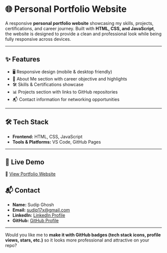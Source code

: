 # 🌐 Personal Portfolio Website

A responsive **personal portfolio website** showcasing my skills, projects, certifications, and career journey. Built with **HTML, CSS, and JavaScript**, the website is designed to provide a clean and professional look while being fully responsive across devices.

---

## ✨ Features

* 🖥️ Responsive design (mobile & desktop friendly)
* 📌 About Me section with career objective and highlights
* 🛠️ Skills & Certifications showcase
* 📊 Projects section with links to GitHub repositories
* 📬 Contact information for networking opportunities

---

## 🛠️ Tech Stack

* **Frontend:** HTML, CSS, JavaScript
* **Tools & Platforms:** VS Code, GitHub Pages

---

## 🚀 Live Demo

🔗 [View Portfolio Website](https://sudip17x.github.io/portfolio-website/)

## 📬 Contact

* **Name:** Sudip Ghosh
* **Email:** [sudip17x@gmail.com](mailto:sudip17x@gmail.com)
* **LinkedIn:** [LinkedIn Profile](your-linkedin-link)
* **GitHub:** [GitHub Profile](your-github-link)

---

Would you like me to **make it with GitHub badges (tech stack icons, profile views, stars, etc.)** so it looks more professional and attractive on your repo?
